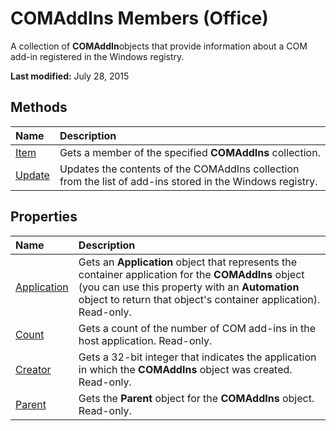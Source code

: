 
# COMAddIns Members (Office)
A collection of  **COMAddIn**objects that provide information about a COM add-in registered in the Windows registry.

 **Last modified:** July 28, 2015


## Methods



|**Name**|**Description**|
|:-----|:-----|
| [Item](bc9f4f41-fe52-1ba0-160c-0b1926194806.md)|Gets a member of the specified  **COMAddIns** collection.|
| [Update](4cbaff64-10e8-d792-60b5-29f6de97dc8f.md)|Updates the contents of the COMAddIns collection from the list of add-ins stored in the Windows registry.|

## Properties



|**Name**|**Description**|
|:-----|:-----|
| [Application](d1ee6b80-0a48-33e8-3fc3-45bc73ad1413.md)|Gets an  **Application** object that represents the container application for the **COMAddIns** object (you can use this property with an **Automation** object to return that object's container application). Read-only.|
| [Count](5522bdc5-15b5-473f-94e3-5010a3d30f4a.md)|Gets a count of the number of COM add-ins in the host application. Read-only.|
| [Creator](dedee4b9-f340-d8fa-2285-3f32a1c4f00a.md)|Gets a 32-bit integer that indicates the application in which the  **COMAddIns** object was created. Read-only.|
| [Parent](1d0adb7a-867f-0241-8f13-1ba3310f201b.md)|Gets the  **Parent** object for the **COMAddIns** object. Read-only.|
